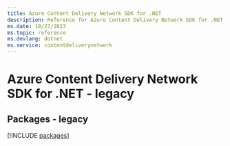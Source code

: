 ```yaml
---
title: Azure Content Delivery Network SDK for .NET
description: Reference for Azure Content Delivery Network SDK for .NET
ms.date: 10/27/2023
ms.topic: reference
ms.devlang: dotnet
ms.service: contentdeliverynetwork
---
```

# Azure Content Delivery Network SDK for .NET - legacy
## Packages - legacy
[!INCLUDE [packages](content-delivery-network-index.md)]